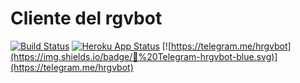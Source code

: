# Cliente del rgvbot
[![Build Status](https://travis-ci.org/RGVylar/rgvbotWithHTML.svg?branch=master)](https://travis-ci.org/RGVylar/rgvbotWithHTML)
[![Heroku App Status](http://heroku-shields.herokuapp.com/rgvbot-with-html)](https://rgvbot-with-html.herokuapp.com)
[![https://telegram.me/hrgvbot](https://img.shields.io/badge/💬%20Telegram-hrgvbot-blue.svg)](https://telegram.me/hrgvbot)